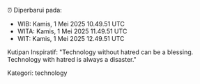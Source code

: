 ⏰ Diperbarui pada:
- WIB: Kamis, 1 Mei 2025 10.49.51 UTC
- WITA: Kamis, 1 Mei 2025 11.49.51 UTC
- WIT: Kamis, 1 Mei 2025 12.49.51 UTC

Kutipan Inspiratif:
"Technology without hatred can be a blessing. Technology with hatred is always a disaster."


Kategori: technology

